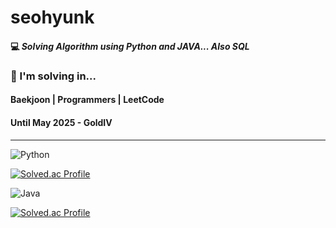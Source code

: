 # seohyunk

#### 💻 _Solving Algorithm using Python and JAVA... Also SQL_

### 📌 I'm solving in...
#### Baekjoon | Programmers | LeetCode

#### Until May 2025 - GoldIV

---
![Python](https://img.shields.io/badge/Python-3776AB.svg?&style=for-the-badge&logo=Python&logoColor=white)

[![Solved.ac Profile](http://mazassumnida.wtf/api/v2/generate_badge?boj=se0hyun)](https://solved.ac/se0hyun/)

![Java](https://img.shields.io/badge/Java-007396.svg?&style=for-the-badge&logo=java&logoColor=white)

[![Solved.ac Profile](http://mazassumnida.wtf/api/v2/generate_badge?boj=se0hyunj)](https://solved.ac/se0hyunj/)
